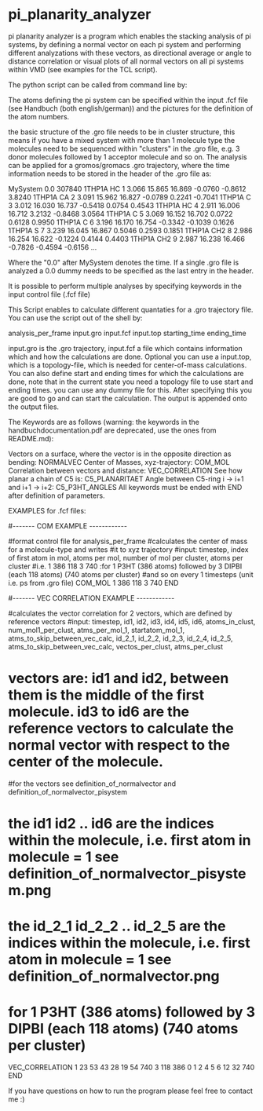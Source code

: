# pi_planarity_analyzer

pi planarity analyzer is a program which enables the stacking analysis of pi systems, by defining a normal vector on each pi system and performing different analyzations with these vectors, as directional average or angle to distance correlation or visual plots of all normal vectors on all pi systems within VMD (see examples for the TCL script).

The python script can be called from command line by:



The atoms defining the pi system can be specified within the input .fcf file (see Handbuch (both english/german)) and the pictures for the definition of the atom numbers.

the basic structure of the .gro file needs to be in cluster structure, this means if you have a mixed system with more than 1 molecule type the molecules need to be sequenced within "clusters" in the .gro file, e.g. 3 donor molecules followed by 1 acceptor molecule and so on. The analysis can be applied for a gromos/gromacs .gro trajectory, where the time information needs to be stored in the header of the .gro file as:

MySystem  0.0
307840
    1THP1A   HC    1   3.066  15.865  16.869 -0.0760 -0.8612  3.8240
    1THP1A   CA    2   3.091  15.962  16.827 -0.0789  0.2241 -0.7041
    1THP1A    C    3   3.012  16.030  16.737 -0.5418  0.0754  0.4543
    1THP1A   HC    4   2.911  16.006  16.712  3.2132 -0.8468  3.0564
    1THP1A    C    5   3.069  16.152  16.702  0.0722  0.6128  0.9950
    1THP1A    C    6   3.196  16.170  16.754 -0.3342 -0.1039  0.1626
    1THP1A    S    7   3.239  16.045  16.867  0.5046  0.2593  0.1851
    1THP1A  CH2    8   2.986  16.254  16.622 -0.1224  0.4144  0.4403
    1THP1A  CH2    9   2.987  16.238  16.466 -0.7826 -0.4594 -0.6156
    ...
    

Where the "0.0" after MySystem denotes the time. If a single .gro file is analyzed a 0.0 dummy needs to be specified as the last entry in the header.

It is possible to perform multiple analyses by specifying keywords in the input control file (.fcf file)


This Script enables to calculate different quantaties for a .gro trajectory file. You can use the script out of the shell by:

analysis_per_frame input.gro input.fcf input.top starting_time ending_time

input.gro is the .gro trajectory, input.fcf a file which contains information which and how the calculations are done. Optional you can use a input.top, which is a topology-file, which is needed for center-of-mass calculations. You can also define start and ending times for which the calculations are done, note that in the current state you need a topology file to use start and ending times. you can use any dummy file for this. After specifying this you are good to go and can start the calculation. The output is appended onto the output files.

The Keywords are as follows (warning: the keywords in the handbuchdocumentation.pdf are deprecated, use the ones from README.md):

Vectors on a surface, where the vector is in the opposite direction as bending: NORMALVEC
Center of Masses, xyz-trajectory: COM_MOL
Correlation between vectors and distance: VEC_CORRELATION
See how planar a chain of C5 is: C5_PLANARITAET
Angle between C5-ring i -> i+1 and i+1 -> i+2: C5_P3HT_ANGLES
All keywords must be ended with END after definition of parameters.

EXAMPLES for .fcf files:

#------- COM EXAMPLE ------------

#format control file for analysis_per_frame
#calculates the center of mass for a molecule-type and writes
#it to xyz trajectory
#input: timestep, index of first atom in mol, atoms per mol, number of mol per cluster, atoms per cluster
#i.e. 1 386 118 3 740 :for 1 P3HT (386 atoms) followed by 3 DIPBI (each 118 atoms) (740 atoms per cluster)
#and so on every 1 timesteps (unit i.e. ps from .gro file)
COM_MOL
1 386 118 3 740
END


#------- VEC CORRELATION EXAMPLE ------------

#calculates the vector correlation for 2 vectors, which are defined by reference vectors
#input: timestep, id1, id2, id3, id4, id5, id6, atoms_in_clust, num_mol1_per_clust, atms_per_mol_1, startatom_mol_1, atms_to_skip_between_vec_calc, id_2_1, id_2_2, id_2_3, id_2_4, id_2_5, atms_to_skip_between_vec_calc, vectos_per_clust, atms_per_clust
# vectors are: id1 and id2, between them is the middle of the first molecule. id3 to id6 are the reference vectors to calculate the normal vector with respect to the center of the molecule.
#for the vectors see definition_of_normalvector and definition_of_normalvector_pisystem
# the id1 id2 .. id6 are the indices within the molecule, i.e. first atom in molecule = 1 see definition_of_normalvector_pisystem.png
# the id_2_1 id_2_2 .. id_2_5 are the indices within the molecule, i.e. first atom in molecule = 1 see definition_of_normalvector.png
# for 1 P3HT (386 atoms) followed by 3 DIPBI (each 118 atoms) (740 atoms per cluster)
VEC_CORRELATION
1 23 53 43 28 19 54 740 3 118 386 0 1 2 4 5 6 12 32 740
END



If you have questions on how to run the program please feel free to contact me :)

